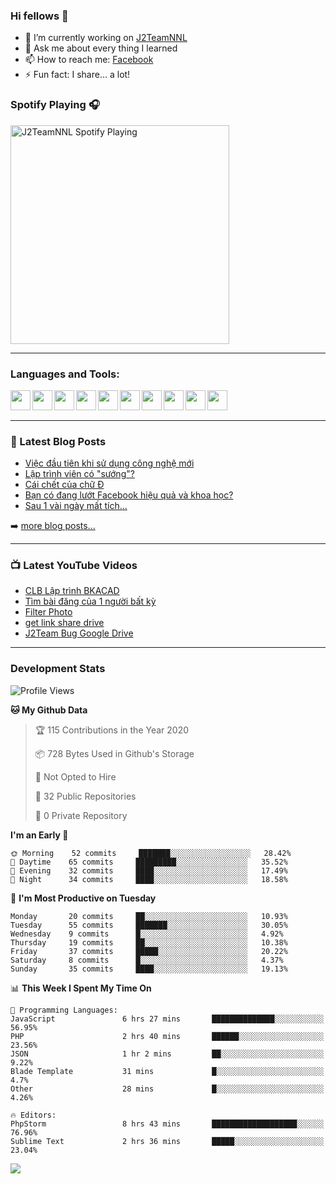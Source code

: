 ### Hi fellows 👋

- 🔭 I’m currently working on [J2TeamNNL]
- 💬 Ask me about every thing I learned
- 📫 How to reach me: [Facebook]
- ⚡ Fun fact: I share... a lot!


### Spotify Playing 🎧
[<img src="https://spotify-playing-git-master.j2teamnnl.vercel.app/api/spotify-playing" alt="J2TeamNNL Spotify Playing" width="350" />](https://open.spotify.com/user/31ghget3jspvgpjwbv5pcwli3smab)

---

### Languages and Tools:
<img align='left' height="32" width="32" src="https://cdn.jsdelivr.net/npm/simple-icons@v3/icons/sublimetext.svg" />
<img align='left' height="32" width="32" src="https://cdn.jsdelivr.net/npm/simple-icons@v3/icons/jetbrains.svg" />
<img align='left' height="32" width="32" src="https://cdn.jsdelivr.net/npm/simple-icons@v3/icons/php.svg" />
<img align='left' height="32" width="32" src="https://cdn.jsdelivr.net/npm/simple-icons@v3/icons/javascript.svg" />
<img align='left' height="32" width="32" src="https://cdn.jsdelivr.net/npm/simple-icons@v3/icons/html5.svg" />
<img align='left' height="32" width="32" src="https://cdn.jsdelivr.net/npm/simple-icons@v3/icons/css3.svg" />
<img align='left' height="32" width="32" src="https://cdn.jsdelivr.net/npm/simple-icons@v3/icons/laravel.svg" />
<img align='left' height="32" width="32" src="https://cdn.jsdelivr.net/npm/simple-icons@v3/icons/mysql.svg" />
<img align='left' height="32" width="32" src="https://cdn.jsdelivr.net/npm/simple-icons@v3/icons/mongodb.svg" />
<img align='left' height="32" width="32" src="https://cdn.jsdelivr.net/npm/simple-icons@v3/icons/mysql.svg" />

<br>
<br>

---

### 📕 Latest Blog Posts
<!-- BLOG-POST-LIST:START -->
- [Việc đầu tiên khi sử dụng công nghệ mới](https://j2teamnnl.blogspot.com/2020/07/viec-au-tien-khi-su-dung-cong-nghe-moi.html)
- [Lập trình viên có "sướng"?](https://j2teamnnl.blogspot.com/2020/03/lap-trinh-vien-co.html)
- [Cái chết của chữ Đ](https://j2teamnnl.blogspot.com/2020/01/cai-chet-cua-chu.html)
- [Bạn có đang lướt Facebook hiệu quả và khoa học?](https://j2teamnnl.blogspot.com/2019/08/ban-co-ang-luot-web-hieu-qua-va-khoa-hoc.html)
- [Sau 1 vài ngày mất tích...](https://j2teamnnl.blogspot.com/2019/08/sau-1-vai-ngay-mat-tich.html)
<!-- BLOG-POST-LIST:END -->
➡️ [more blog posts...](https://j2teamnnl.blogspot.com)

---

### 📺 Latest YouTube Videos
<!-- YOUTUBE:START -->
- [CLB Lập trình BKACAD](https://www.youtube.com/watch?v=qBt6Z4il53Y)
- [Tìm bài đăng của 1 người bất kỳ](https://www.youtube.com/watch?v=PyvfvB-l7LA)
- [Filter Photo](https://www.youtube.com/watch?v=5vnjtl5S0Ig)
- [get link share drive](https://www.youtube.com/watch?v=y2nTZzPRxAI)
- [J2Team Bug Google Drive](https://www.youtube.com/watch?v=lRmVN6t4gKc)
<!-- YOUTUBE:END -->

---
### Development Stats
<!--START_SECTION:waka-->
![Profile Views](http://img.shields.io/badge/Profile%20Views-161-blue)

**🐱 My Github Data** 

> 🏆 115 Contributions in the Year 2020
 > 
> 📦 728 Bytes Used in Github's Storage 
 > 
> 🚫 Not Opted to Hire
 > 
> 📜 32 Public Repositories
 > 
> 🔑 0 Private Repository 
 > 
**I'm an Early 🐤** 

```text
🌞 Morning    52 commits     ███████░░░░░░░░░░░░░░░░░░   28.42% 
🌆 Daytime    65 commits     █████████░░░░░░░░░░░░░░░░   35.52% 
🌃 Evening    32 commits     ████░░░░░░░░░░░░░░░░░░░░░   17.49% 
🌙 Night      34 commits     ████░░░░░░░░░░░░░░░░░░░░░   18.58%

```
📅 **I'm Most Productive on Tuesday** 

```text
Monday       20 commits     ██░░░░░░░░░░░░░░░░░░░░░░░   10.93% 
Tuesday      55 commits     ███████░░░░░░░░░░░░░░░░░░   30.05% 
Wednesday    9 commits      █░░░░░░░░░░░░░░░░░░░░░░░░   4.92% 
Thursday     19 commits     ██░░░░░░░░░░░░░░░░░░░░░░░   10.38% 
Friday       37 commits     █████░░░░░░░░░░░░░░░░░░░░   20.22% 
Saturday     8 commits      █░░░░░░░░░░░░░░░░░░░░░░░░   4.37% 
Sunday       35 commits     ████░░░░░░░░░░░░░░░░░░░░░   19.13%

```


📊 **This Week I Spent My Time On** 

```text
💬 Programming Languages: 
JavaScript               6 hrs 27 mins       ██████████████░░░░░░░░░░░   56.95% 
PHP                      2 hrs 40 mins       ██████░░░░░░░░░░░░░░░░░░░   23.56% 
JSON                     1 hr 2 mins         ██░░░░░░░░░░░░░░░░░░░░░░░   9.22% 
Blade Template           31 mins             █░░░░░░░░░░░░░░░░░░░░░░░░   4.7% 
Other                    28 mins             █░░░░░░░░░░░░░░░░░░░░░░░░   4.26%

🔥 Editors: 
PhpStorm                 8 hrs 43 mins       ███████████████████░░░░░░   76.96% 
Sublime Text             2 hrs 36 mins       █████░░░░░░░░░░░░░░░░░░░░   23.04%

```


<!--END_SECTION:waka-->

<img align="left" src="https://github-readme-stats-git-master.j2teamnnl.vercel.app/api?username=J2TeamNNL&show_icons=true&hide_border=true" />


[J2TeamNNL]: https://j2teamnnl.com/
[Facebook]: https://fb.me/j2teamnnl
